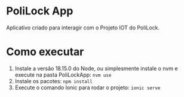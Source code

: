 # PoliLock App

Aplicativo criado para interagir com o Projeto IOT do PoliLock.

# Como executar

1. Instale a versão 18.15.0 do Node, ou simplesmente instale o nvm e execute na pasta PoliLockApp: `nvm use`
1. Instale os pacotes: `npm install`
1. Execute o comando Ionic para rodar o projeto: `ionic serve`
